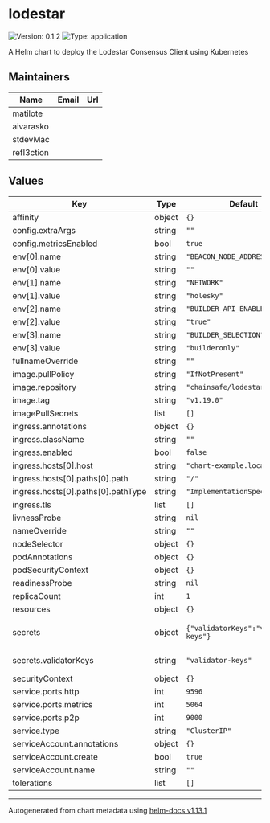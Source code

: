 # lodestar

![Version: 0.1.2](https://img.shields.io/badge/Version-0.1.2-informational?style=flat-square) ![Type: application](https://img.shields.io/badge/Type-application-informational?style=flat-square)

A Helm chart to deploy the Lodestar Consensus Client using Kubernetes

## Maintainers

| Name | Email | Url |
| ---- | ------ | --- |
| matilote |  |  |
| aivarasko |  |  |
| stdevMac |  |  |
| refl3ction |  |  |

## Values

| Key | Type | Default | Description |
|-----|------|---------|-------------|
| affinity | object | `{}` |  |
| config.extraArgs | string | `""` |  |
| config.metricsEnabled | bool | `true` |  |
| env[0].name | string | `"BEACON_NODE_ADDRESS"` |  |
| env[0].value | string | `""` |  |
| env[1].name | string | `"NETWORK"` |  |
| env[1].value | string | `"holesky"` |  |
| env[2].name | string | `"BUILDER_API_ENABLED"` |  |
| env[2].value | string | `"true"` |  |
| env[3].name | string | `"BUILDER_SELECTION"` |  |
| env[3].value | string | `"builderonly"` |  |
| fullnameOverride | string | `""` |  |
| image.pullPolicy | string | `"IfNotPresent"` |  |
| image.repository | string | `"chainsafe/lodestar"` |  |
| image.tag | string | `"v1.19.0"` |  |
| imagePullSecrets | list | `[]` |  |
| ingress.annotations | object | `{}` |  |
| ingress.className | string | `""` |  |
| ingress.enabled | bool | `false` |  |
| ingress.hosts[0].host | string | `"chart-example.local"` |  |
| ingress.hosts[0].paths[0].path | string | `"/"` |  |
| ingress.hosts[0].paths[0].pathType | string | `"ImplementationSpecific"` |  |
| ingress.tls | list | `[]` |  |
| livnessProbe | string | `nil` |  |
| nameOverride | string | `""` |  |
| nodeSelector | object | `{}` |  |
| podAnnotations | object | `{}` |  |
| podSecurityContext | object | `{}` |  |
| readinessProbe | string | `nil` |  |
| replicaCount | int | `1` |  |
| resources | object | `{}` |  |
| secrets | object | `{"validatorKeys":"validator-keys"}` | Kubernetes secrets names |
| secrets.validatorKeys | string | `"validator-keys"` | validators keys |
| securityContext | object | `{}` |  |
| service.ports.http | int | `9596` |  |
| service.ports.metrics | int | `5064` |  |
| service.ports.p2p | int | `9000` |  |
| service.type | string | `"ClusterIP"` |  |
| serviceAccount.annotations | object | `{}` |  |
| serviceAccount.create | bool | `true` |  |
| serviceAccount.name | string | `""` |  |
| tolerations | list | `[]` |  |

----------------------------------------------
Autogenerated from chart metadata using [helm-docs v1.13.1](https://github.com/norwoodj/helm-docs/releases/v1.13.1)
